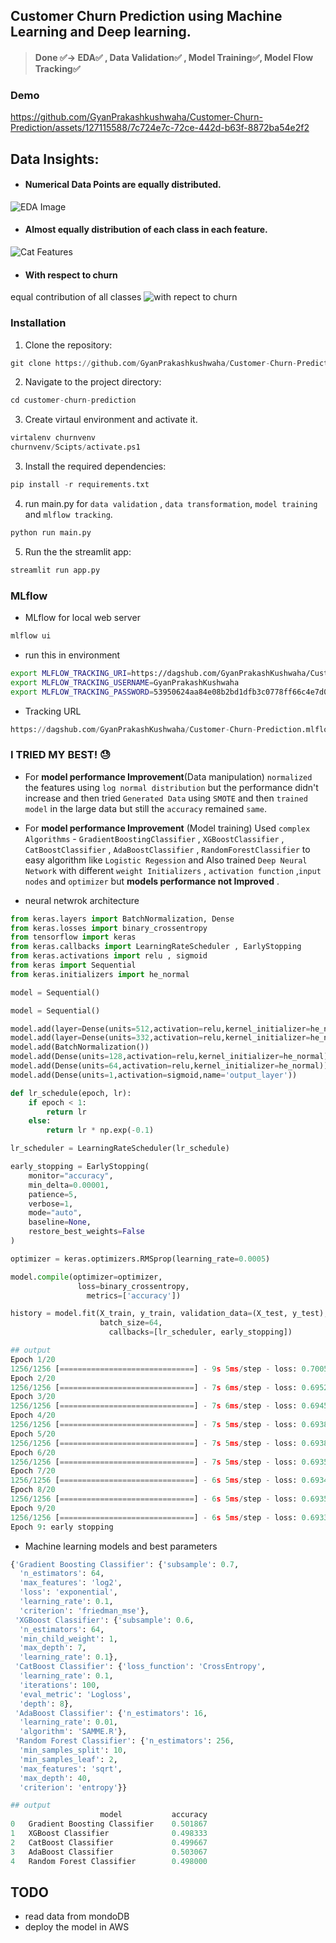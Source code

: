 ## Customer Churn Prediction using Machine Learning and Deep learning.

> #### Done ✅-> EDA✅ , Data Validation✅ , Model Training✅, Model Flow Tracking✅

### Demo

https://github.com/GyanPrakashkushwaha/Customer-Churn-Prediction/assets/127115588/7c724e7c-72ce-442d-b63f-8872ba54e2f2


## Data Insights:
- #### Numerical Data Points are equally distributed.
![EDA Image](artifacts/readme/EDA.png)
- #### Almost equally distribution of each class in each feature.
![Cat Features](artifacts/readme/categorical_features.png)
- #### With respect to churn
equal contribution of all classes
![with repect to churn](artifacts/readme/output.png)


### Installation
1. Clone the repository:
   
```python
git clone https://github.com/GyanPrakashkushwaha/Customer-Churn-Prediction.git customer-churn-prediction
```

2. Navigate to the project directory:

```python
cd customer-churn-prediction
```
3. Create virtaul environment and activate it.
```python
virtalenv churnvenv 
churnvenv/Scipts/activate.ps1
```

3. Install the required dependencies:
```python
pip install -r requirements.txt
```
4. run main.py for `data validation` , `data transformation`, `model training` and `mlflow tracking`.
```Python
python run main.py
```  

5. Run the the streamlit app:
```python
streamlit run app.py
```

### MLflow 

- MLflow for local web server
```Python
mlflow ui
```

- run this in environment 
```bash
export MLFLOW_TRACKING_URI=https://dagshub.com/GyanPrakashKushwaha/Customer-Churn-Prediction.mlflow
export MLFLOW_TRACKING_USERNAME=GyanPrakashKushwaha 
export MLFLOW_TRACKING_PASSWORD=53950624aa84e08b2bd1dfb3c0778ff66c4e7d05
```
- Tracking URL
```Python
https://dagshub.com/GyanPrakashKushwaha/Customer-Churn-Prediction.mlflow
```

### **I TRIED MY BEST!** 😓
- For **model performance Improvement**(Data manipulation) `normalized` the features using `log normal distribution` but the performance didn't increase and then tried `Generated Data`  using `SMOTE` and then `trained model` in the large data but still the `accuracy` remained `same`.
- For **model performance Improvement** (Model training) Used `complex Algorithms` - `GradientBoostingClassifier` , `XGBoostClassifier` , `CatBoostClassifier` , `AdaBoostClassifier` , `RandomForestClassifier`
to easy algorithm like `Logistic Regession` and Also trained `Deep Neural Network` with different `weight Initializers` , `activation function` ,`input nodes` and `optimizer` but **models performance not Improved** .


- neural netwrok architecture
```Python
from keras.layers import BatchNormalization, Dense
from keras.losses import binary_crossentropy
from tensorflow import keras
from keras.callbacks import LearningRateScheduler , EarlyStopping
from keras.activations import relu , sigmoid
from keras import Sequential
from keras.initializers import he_normal

model = Sequential()

model = Sequential()

model.add(layer=Dense(units=512,activation=relu,kernel_initializer=he_normal))
model.add(layer=Dense(units=332,activation=relu,kernel_initializer=he_normal))
model.add(BatchNormalization())
model.add(Dense(units=128,activation=relu,kernel_initializer=he_normal))
model.add(Dense(units=64,activation=relu,kernel_initializer=he_normal))
model.add(Dense(units=1,activation=sigmoid,name='output_layer'))

def lr_schedule(epoch, lr):
    if epoch < 1:
        return lr
    else:
        return lr * np.exp(-0.1)

lr_scheduler = LearningRateScheduler(lr_schedule)

early_stopping = EarlyStopping(
    monitor="accuracy",
    min_delta=0.00001,
    patience=5,
    verbose=1,
    mode="auto",
    baseline=None,
    restore_best_weights=False
)

optimizer = keras.optimizers.RMSprop(learning_rate=0.0005)

model.compile(optimizer=optimizer, 
               loss=binary_crossentropy, 
                 metrics=['accuracy']) 

history = model.fit(X_train, y_train, validation_data=(X_test, y_test), epochs=20,
                    batch_size=64, 
                      callbacks=[lr_scheduler, early_stopping]) 

## output
Epoch 1/20
1256/1256 [==============================] - 9s 5ms/step - loss: 0.7005 - accuracy: 0.5001 - val_loss: 0.7269 - val_accuracy: 0.5018 - lr: 5.0000e-04
Epoch 2/20
1256/1256 [==============================] - 7s 6ms/step - loss: 0.6952 - accuracy: 0.5014 - val_loss: 0.6939 - val_accuracy: 0.5006 - lr: 4.5242e-04
Epoch 3/20
1256/1256 [==============================] - 7s 6ms/step - loss: 0.6945 - accuracy: 0.4992 - val_loss: 0.6992 - val_accuracy: 0.5003 - lr: 4.0937e-04
Epoch 4/20
1256/1256 [==============================] - 7s 5ms/step - loss: 0.6938 - accuracy: 0.5042 - val_loss: 0.6933 - val_accuracy: 0.5040 - lr: 3.7041e-04
Epoch 5/20
1256/1256 [==============================] - 7s 5ms/step - loss: 0.6938 - accuracy: 0.5027 - val_loss: 0.6936 - val_accuracy: 0.5017 - lr: 3.3516e-04
Epoch 6/20
1256/1256 [==============================] - 7s 5ms/step - loss: 0.6935 - accuracy: 0.5010 - val_loss: 0.6947 - val_accuracy: 0.4987 - lr: 3.0327e-04
Epoch 7/20
1256/1256 [==============================] - 6s 5ms/step - loss: 0.6934 - accuracy: 0.5019 - val_loss: 0.6933 - val_accuracy: 0.5001 - lr: 2.7441e-04
Epoch 8/20
1256/1256 [==============================] - 6s 5ms/step - loss: 0.6935 - accuracy: 0.4967 - val_loss: 0.6933 - val_accuracy: 0.4959 - lr: 2.4829e-04
Epoch 9/20
1256/1256 [==============================] - 6s 5ms/step - loss: 0.6933 - accuracy: 0.5012 - val_loss: 0.6932 - val_accuracy: 0.4956 - lr: 2.2466e-04
Epoch 9: early stopping
```
- Machine learning models and best parameters
```Python
{'Gradient Boosting Classifier': {'subsample': 0.7,
  'n_estimators': 64,
  'max_features': 'log2',
  'loss': 'exponential',
  'learning_rate': 0.1,
  'criterion': 'friedman_mse'},
 'XGBoost Classifier': {'subsample': 0.6,
  'n_estimators': 64,
  'min_child_weight': 1,
  'max_depth': 7,
  'learning_rate': 0.1},
 'CatBoost Classifier': {'loss_function': 'CrossEntropy',
  'learning_rate': 0.1,
  'iterations': 100,
  'eval_metric': 'Logloss',
  'depth': 8},
 'AdaBoost Classifier': {'n_estimators': 16,
  'learning_rate': 0.01,
  'algorithm': 'SAMME.R'},
 'Random Forest Classifier': {'n_estimators': 256,
  'min_samples_split': 10,
  'min_samples_leaf': 2,
  'max_features': 'sqrt',
  'max_depth': 40,
  'criterion': 'entropy'}}

## output
                    model	        accuracy
0	Gradient Boosting Classifier	0.501867
1	XGBoost Classifier	            0.498333
2	CatBoost Classifier	            0.499667
3	AdaBoost Classifier	            0.503067
4	Random Forest Classifier	    0.498000
```



## TODO
- read data from mondoDB 
- deploy the model in AWS
